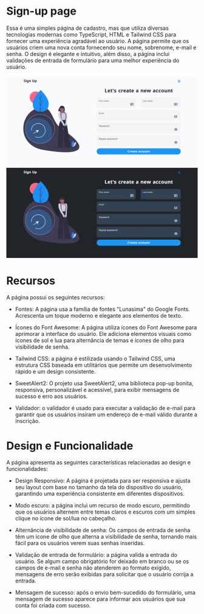 # Sign-up page
Essa é uma simples página de cadastro, mas que utiliza diversas tecnologias modernas como TypeScript, HTML e Tailwind CSS para fornecer uma experiência agradável ao usuário. A página permite que os usuários criem uma nova conta fornecendo seu nome, sobrenome, e-mail e senha. O design é elegante e intuitivo, além disso, a página inclui validações de entrada de formulário para uma melhor experiência do usuário.
<br>
<br>
![page](src/assets/screenshot/light-mode.png)
![page](src/assets/screenshot/dark-mode.png)

# Recursos
A página possui os seguintes recursos:
- Fontes: A página usa a família de fontes "Lunasima" do Google Fonts. Acrescenta um toque moderno e elegante aos elementos de texto.

- Ícones do Font Awesome: A página utiliza ícones do Font Awesome para aprimorar a interface do usuário. Ele adiciona elementos visuais como ícones de sol e lua para alternância de temas e ícones de olho para visibilidade de senha.

- Tailwind CSS: a página é estilizada usando o Tailwind CSS, uma estrutura CSS baseada em utilitários que permite um desenvolvimento rápido e um design consistente.

- SweetAlert2: O projeto usa SweetAlert2, uma biblioteca pop-up bonita, responsiva, personalizável e acessível, para exibir mensagens de sucesso e erro aos usuários.

- Validador: o validador é usado para executar a validação de e-mail para garantir que os usuários insiram um endereço de e-mail válido durante a inscrição.

# Design e Funcionalidade
A página apresenta as seguintes características relacionadas ao design e funcionalidades:
- Design Responsivo: A página é projetada para ser responsiva e ajusta seu layout com base no tamanho da tela do dispositivo do usuário, garantindo uma experiência consistente em diferentes dispositivos.

- Modo escuro: a página inclui um recurso de modo escuro, permitindo que os usuários alternem entre temas claros e escuros com um simples clique no ícone de sol/lua no cabeçalho.

- Alternância de visibilidade de senha: Os campos de entrada de senha têm um ícone de olho que alterna a visibilidade de senha, tornando mais fácil para os usuários verem suas senhas inseridas.

- Validação de entrada de formulário: a página valida a entrada do usuário. Se algum campo obrigatório for deixado em branco ou se os campos de e-mail e senha não atenderem ao formato exigido, mensagens de erro serão exibidas para solicitar que o usuário corrija a entrada.

- Mensagem de sucesso: após o envio bem-sucedido do formulário, uma mensagem de sucesso aparece para informar aos usuários que sua conta foi criada com sucesso.

